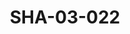 ---
pid: SHA-03-022
title: SHA-03-022
language: ar
collection: شرحبيل احمد
original_label: 
rights: شرحبيل احمد
location_of_original: شرحبيل احمد
photographer_or_studio: 
scanned_from: photograph 8.8 by 12.6
_date: '1991'
location: الخرطوم
description: حفلة شرحبيل احمد محمد دللو ابراهيم عمر عادل كوكاب
additional_notes: 
permission_display: 'yes'
on_server: 'no'
on_website: 'no'
permalink: "/archive/ar/sha-03-022.html"
layout: photo-page
---
